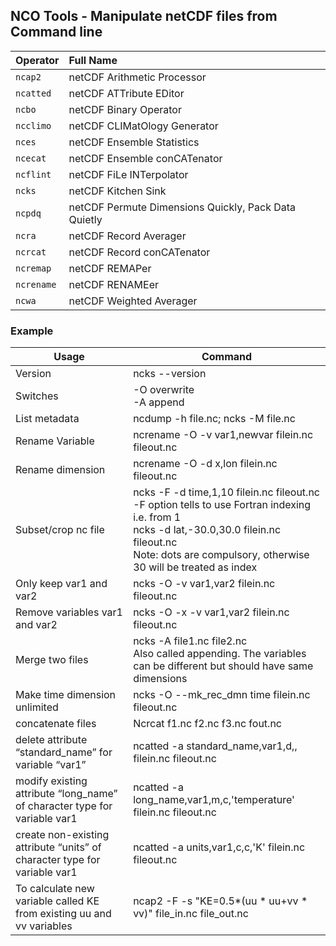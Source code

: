 NCO Tools - Manipulate netCDF files from Command line
-----------------------------------------------------

| Operator | Full Name                  |
| -------- |:-------------------------- |
| `ncap2` | netCDF Arithmetic Processor |
| `ncatted` | netCDF ATTribute EDitor   |
| `ncbo` | netCDF Binary Operator       |
| `ncclimo` | netCDF CLIMatOlogy Generator |
| `nces` | netCDF Ensemble Statistics   |
| `ncecat` | netCDF Ensemble conCATenator |
| `ncflint` | netCDF FiLe INTerpolator  |
| `ncks` | netCDF Kitchen Sink          |
| `ncpdq` | netCDF Permute Dimensions Quickly, Pack Data Quietly |
| `ncra` | netCDF Record Averager       |
| `ncrcat` | netCDF Record conCATenator |
| `ncremap` | netCDF REMAPer          |
| `ncrename` | netCDF RENAMEer          |
| `ncwa` | netCDF Weighted Averager     |



### Example

| Usage | Command |
|--|--|
| Version |	ncks --version |
| Switches |	-O overwrite <br> -A append |
| List metadata |	ncdump -h file.nc;  ncks -M file.nc |
| Rename Variable |	ncrename -O -v var1,newvar filein.nc fileout.nc |
| Rename dimension |	ncrename -O -d x,lon filein.nc fileout.nc |
| Subset/crop nc file |	ncks -F -d time,1,10 filein.nc fileout.nc <br> -F option tells to use Fortran indexing i.e. from 1 <br> ncks -d lat,-30.0,30.0 filein.nc fileout.nc <br> Note: dots are compulsory, otherwise 30 will be treated as index |
| Only keep var1 and var2 |	ncks -O -v var1,var2 filein.nc fileout.nc |
| Remove variables var1 and var2	| ncks -O -x -v var1,var2 filein.nc fileout.nc |
| Merge two files	| ncks -A file1.nc file2.nc <br> Also called appending. The variables can be different but should have same dimensions |
| Make time dimension unlimited |	ncks -O --mk_rec_dmn time filein.nc fileout.nc |
| concatenate files |	Ncrcat f1.nc f2.nc f3.nc fout.nc |
| delete attribute “standard_name” for variable “var1”	| ncatted -a standard_name,var1,d,, filein.nc fileout.nc |
| modify existing attribute “long_name” of character type for variable var1	| ncatted -a long_name,var1,m,c,'temperature' filein.nc fileout.nc |
| create non-existing attribute “units” of character type for variable var1	| ncatted -a units,var1,c,c,'K' filein.nc fileout.nc |
| To calculate new variable called KE from existing uu and vv variables |	ncap2 -F -s "KE=0.5*(uu * uu+vv * vv)" file_in.nc file_out.nc |
	
	
	
	
	
	
	
	
	
	
	
	
	
	
